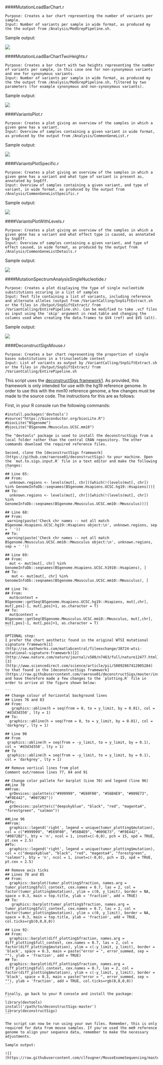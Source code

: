 ####MutationLoadBarChart.r
```
Purpose: Creates a bar chart representing the number of variants per sample.
Input: Number of variants per sample in wide format, as produced my the the output from /Analysis/ModGrepPipeline.sh.
```
Sample output:

![](https://raw.githubusercontent.com/clfougner/MouseExomeSequencing/master/Figures/SampleImages/Screen%20Shot%202016-07-12%20at%2012.17.44.png)

####MutationLoadBarChartTwoHeights.r
```
Purpose: Creates a bar chart with two heights representing the number of variants per sample, in this case one for non-synonymous variants and one for synonymous variants.
Input: Number of variants per sample in wide format, as produced my the the output from /Analysis/ModGrepPipeline.sh, filtered by two parameters (for example synonymous and non-synonymous variants).
```
Sample output:

![](https://raw.githubusercontent.com/clfougner/MouseExomeSequencing/master/Figures/SampleImages/Screen%20Shot%202016-07-12%20at%2012.18.08.png)

####VariantsPlot.r
```
Purpose: Creates a plot giving an overview of the samples in which a given gene has a variant.
Input: Overview of samples containing a given variant in wide format, as produced by the output from /Analysis/CommonGeneList.r
```
Sample output:

![](https://raw.githubusercontent.com/clfougner/MouseExomeSequencing/master/Figures/SampleImages/Screen%20Shot%202016-07-12%20at%2012.10.02.png)

####VariantsPlotSpecific.r
```
Purpose: Creates a plot giving an overview of the samples in which a given gene has a variant and what type of variant is present as, annotated by SnpEff.
Input: Overview of samples containing a given variant, and type of variant, in wide format, as produced by the output from /Analysis/CommonGeneListSpecific.r
```
Sample output:

![](https://raw.githubusercontent.com/clfougner/MouseExomeSequencing/master/Figures/SampleImages/Screen%20Shot%202016-07-12%20at%2012.16.04.png)

####VariantsPlotWithLevels.r
```
Purpose: Creates a plot giving an overview of the samples in which a given gene has a variant and what effect type is caused, as annotated by SnpEff.
Input: Overview of samples containing a given variant, and type of effect caused, in wide format, as produced by the output from /Analysis/CommonGeneListDetails.r
```
Sample output:

![](https://raw.githubusercontent.com/clfougner/MouseExomeSequencing/master/Figures/SampleImages/Screen%20Shot%202016-07-12%20at%2012.17.20.png)

####MutationSpectrumAnalysisSingleNucleotide.r
```
Purpose: Creates a plot displaying the type of single nucleotide substitutions occuring in a list of samples
Input: Text file containing a list of variants, including reference and alternate alleles (output from /VariantCalling/SnpSiftExtract.sh or the files in /Output/SnpSiftExtract/ from /VariantCalling/EntirePipeline.sh). Can be modified to take .vcf files as input using the 'skip' argument in read.table and changing the columns used when creating the data.frames to $V4 (ref) and $V5 (alt).
```
Sample output:

![](https://raw.githubusercontent.com/clfougner/MouseExomeSequencing/master/Figures/SampleImages/SingleNucleotideSubstitutionSpectrum.png)

####DeconstructSigsMouse.r
```
Purpose: Creates a bar chart representing the proportion of single bases substitutions in a trinucleotide context
Input: List of variants as output by /VariantCalling/SnpSiftExtract.sh or the files in /Output/SnpSiftExtract/ from /VariantCalling/EntirePipeline.sh
```

This script uses the [deconstructSigs framework](https://github.com/raerose01/deconstructSigs)[1](https://genomebiology.biomedcentral.com/articles/10.1186/s13059-016-0893-4). As provided, this framework is only intended for use with the hg19 reference genome. In order to use this with the mm10 reference genome, a few changes must be made to the source code. The instructions for this are as follows:

First, in your R console run the following commands:
````
#install.packages('devtools')
#source("https://bioconductor.org/biocLite.R")
#biocLite("BSgenome")
#biocLite("BSgenome.Mmusculus.UCSC.mm10")
```
The "devtools" package is used to install the deconstructSigs from a local folder rather than the central CRAN repository. The other commands download the required reference files.

Second, clone the [deconstructSigs framework](https://github.com/raerose01/deconstructSigs) to your machine. Open the `mut.to.sigs.input.R` file in a text editor and make the following changes:
```
## Line 65:
## From:
  unknown.regions <- levels(mut[, chr])[which(!(levels(mut[, chr]) %in% GenomeInfoDb::seqnames(BSgenome.Hsapiens.UCSC.hg19::Hsapiens)))]
## To:
  unknown.regions <- levels(mut[, chr])[which(!(levels(mut[, chr]) %in% GenomeInfoDb::seqnames(BSgenome.Mmusculus.UCSC.mm10::Mmusculus)))]

## Line 68:
## From:
 warning(paste('Check chr names -- not all match BSgenome.Hsapiens.UCSC.hg19::Hsapiens object:\n', unknown.regions, sep = ' '))
## To:
 warning(paste('Check chr names -- not all match BSgenome.Mmusculus.UCSC.mm10::Mmusculus object:\n', unknown.regions, sep = ' '))

## Line 69:
## From:
  mut <- mut[mut[, chr] %in% GenomeInfoDb::seqnames(BSgenome.Hsapiens.UCSC.h1910::Hsapiens), ]
## To:
   mut <- mut[mut[, chr] %in% GenomeInfoDb::seqnames(BSgenome.Mmusculus.UCSC.mm10::Mmusculus), ]

## Line 74:
## From:
  mut$context = BSgenome::getSeq(BSgenome.Hsapiens.UCSC.hg19::Hsapiens, mut[,chr], mut[,pos]-1, mut[,pos]+1, as.character = T)
## To:
  mut$context = BSgenome::getSeq(BSgenome.Mmusculus.UCSC.mm10::Mmusculus, mut[,chr], mut[,pos]-1, mut[,pos]+1, as.character = T)
```

OPTIONAL step:
I prefer the chart aesthetic found in the original WTSI mutational signature framework[1](http://se.mathworks.com/matlabcentral/fileexchange/38724-wtsi-mutational-signature-framework)[2](http://www.nature.com/nature/journal/v500/n7463/full/nature12477.html)[3](http://www.sciencedirect.com/science/article/pii/S0092867412005284) to that found in the [deconstructSigs framework](https://raw.githubusercontent.com/raerose01/deconstructSigs/master/inst/extdata/plotSignatures.png) and have therefore made a few changes to the `plotting.R` file in order to arrive at the figure shown below:

```
## Change colour of horizontal background lines
## Lines 76 and 83
## From:
   graphics::abline(h = seq(from = 0, to = y_limit, by = 0.01), col = '#d3d3d350', lty = 1)
## To:
  graphics::abline(h = seq(from = 0, to = y_limit, by = 0.01), col = 'darkgrey', lty = 1)

## Line 90
## From
 graphics::abline(h = seq(from = -y_limit, to = y_limit, by = 0.1), col = '#d3d3d350', lty = 1)
## To
 graphics::abline(h = seq(from = -y_limit, to = y_limit, by = 0.1), col = 'darkgrey', lty = 1)
 
## Remove vertical lines from plot
Comment out/remove lines 77, 84 and 91

## Change color pallete for barplot (Line 70) and legend (line 96)
##Line 70
##From:
  grDevices::palette(c("#999999", "#E69F00", "#56B4E9", "#009E73", "#F0E442", "#0072B2"))
##To:
  grDevices::palette(c("deepskyblue", "black", "red", "magenta4", "forestgreen", "salmon"))

##Line 96
##From:
  graphics::legend('right', legend = unique(tumor_plotting$mutation), col = c("#999999", "#E69F00", "#56B4E9", "#009E73", "#F0E442", "#0072B2"), bty = 'n', ncol = 1, inset=c(-0,0), pch = 15, xpd = TRUE, pt.cex = 2.5)
##To:
  graphics::legend('right', legend = unique(tumor_plotting$mutation), col = c("deepskyblue", "black", "red", "magenta4", "forestgreen", "salmon"), bty = 'n', ncol = 1, inset=c(-0,0), pch = 15, xpd = TRUE, pt.cex = 2.5)

## Remove axis ticks
## Lines 78 and 85
## From:
  graphics::barplot(tumor_plotting$fraction, names.arg = tumor_plotting$full_context, cex.names = 0.7, las = 2, col = factor(tumor_plotting$mutation), ylim = c(0, y_limit), border = NA, space = 0.3, main = top.title, ylab = 'fraction', add = TRUE)
## To:
   graphics::barplot(tumor_plotting$fraction, names.arg = tumor_plotting$full_context, cex.names = 0.7, las = 2, col = factor(tumor_plotting$mutation), ylim = c(0, y_limit), border = NA, space = 0.3, main = top.title, ylab = 'fraction', add = TRUE, col.ticks=rgb(0,0,0,0))

## Line 92:
## From:
  graphics::barplot(diff_plotting$fraction, names.arg = diff_plotting$full_context, cex.names = 0.7, las = 2, col = factor(diff_plotting$mutation), ylim = c(-y_limit, y_limit), border = 'black', space = 0.3, main = paste("error = ", error_summed, sep = ""), ylab = 'fraction', add = TRUE)
## To:
  graphics::barplot(diff_plotting$fraction, names.arg = diff_plotting$full_context, cex.names = 0.7, las = 2, col = factor(diff_plotting$mutation), ylim = c(-y_limit, y_limit), border = 'black', space = 0.3, main = paste("error = ", error_summed, sep = ""), ylab = 'fraction', add = TRUE, col.ticks=rgb(0,0,0,0))
```

Finally, go back to your R console and install the package:
```
library(devtools)
install('/path/to/deconstructSigs-master')
library(deconstructSigs)
```

The script can now be run using your own files. Remember, this is only required for data from mouse samples. If you've used the mm9 reference genome to align your sequence data, remember to make the necessary adjustments.

Sample output:

![](https://raw.githubusercontent.com/clfougner/MouseExomeSequencing/master/Figures/SampleImages/S123_14_6.deconstructsigs.png)
